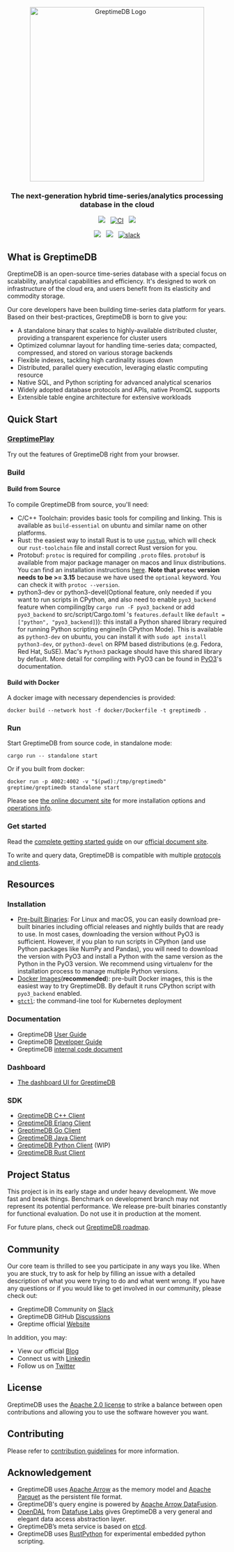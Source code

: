 <p align="center">
  <picture>
    <source media="(prefers-color-scheme: light)" srcset="https://cdn.jsdelivr.net/gh/GreptimeTeam/greptimedb@develop/docs/logo-text-padding.png">
    <source media="(prefers-color-scheme: dark)" srcset="https://cdn.jsdelivr.net/gh/GreptimeTeam/greptimedb@develop/docs/logo-text-padding-dark.png">
    <img alt="GreptimeDB Logo" src="https://cdn.jsdelivr.net/gh/GreptimeTeam/greptimedb@develop/docs/logo-text-padding.png" width="400px">
  </picture>
</p>


<h3 align="center">
    The next-generation hybrid time-series/analytics processing database in the cloud
</h3>

<p align="center">
    <a href="https://codecov.io/gh/GrepTimeTeam/greptimedb"><img src="https://codecov.io/gh/GrepTimeTeam/greptimedb/branch/develop/graph/badge.svg?token=FITFDI3J3C"></img></a>
    &nbsp;
    <a href="https://github.com/GreptimeTeam/greptimedb/actions/workflows/develop.yml"><img src="https://github.com/GreptimeTeam/greptimedb/actions/workflows/develop.yml/badge.svg" alt="CI"></img></a>
    &nbsp;
    <a href="https://github.com/greptimeTeam/greptimedb/blob/develop/LICENSE"><img src="https://img.shields.io/github/license/greptimeTeam/greptimedb"></a>
</p>

<p align="center">
    <a href="https://twitter.com/greptime"><img src="https://img.shields.io/badge/twitter-follow_us-1d9bf0.svg"></a>
    &nbsp;
    <a href="https://www.linkedin.com/company/greptime/"><img src="https://img.shields.io/badge/linkedin-connect_with_us-0a66c2.svg"></a>
    &nbsp;
    <a href="https://greptime.com/slack"><img src="https://img.shields.io/badge/slack-GreptimeDB-0abd59?logo=slack" alt="slack" /></a>
</p>

## What is GreptimeDB

GreptimeDB is an open-source time-series database with a special focus on
scalability, analytical capabilities and efficiency. It's designed to work on
infrastructure of the cloud era, and users benefit from its elasticity and commodity
storage.

Our core developers have been building time-series data platform
for years. Based on their best-practices, GreptimeDB is born to give you:

- A standalone binary that scales to highly-available distributed cluster, providing a transparent experience for cluster users
- Optimized columnar layout for handling time-series data; compacted, compressed, and stored on various storage backends
- Flexible indexes, tackling high cardinality issues down
- Distributed, parallel query execution, leveraging elastic computing resource
- Native SQL, and Python scripting for advanced analytical scenarios
- Widely adopted database protocols and APIs, native PromQL supports
- Extensible table engine architecture for extensive workloads

## Quick Start

### [GreptimePlay](https://greptime.com/playground)

Try out the features of GreptimeDB right from your browser.

### Build

#### Build from Source

To compile GreptimeDB from source, you'll need:

- C/C++ Toolchain: provides basic tools for compiling and linking. This is
  available as `build-essential` on ubuntu and similar name on other platforms.
- Rust: the easiest way to install Rust is to use
  [`rustup`](https://rustup.rs/), which will check our `rust-toolchain` file and
  install correct Rust version for you.
- Protobuf: `protoc` is required for compiling `.proto` files. `protobuf` is
  available from major package manager on macos and linux distributions. You can
  find an installation instructions [here](https://grpc.io/docs/protoc-installation/).
  **Note that `protoc` version needs to be >= 3.15** because we have used the `optional`
  keyword. You can check it with `protoc --version`.
- python3-dev or python3-devel(Optional feature, only needed if you want to run scripts
  in CPython, and also need to enable `pyo3_backend` feature when compiling(by `cargo run -F pyo3_backend` or add `pyo3_backend` to src/script/Cargo.toml 's `features.default` like `default = ["python", "pyo3_backend]`)): this install a Python shared library required for running Python
  scripting engine(In CPython Mode). This is available as `python3-dev` on
  ubuntu, you can install it with `sudo apt install python3-dev`, or
  `python3-devel` on RPM based distributions (e.g. Fedora, Red Hat, SuSE). Mac's
  `Python3` package should have this shared library by default. More detail for compiling with PyO3 can be found in [PyO3](https://pyo3.rs/v0.18.1/building_and_distribution#configuring-the-python-version)'s documentation.

#### Build with Docker

A docker image with necessary dependencies is provided:

```
docker build --network host -f docker/Dockerfile -t greptimedb .
```

### Run

Start GreptimeDB from source code, in standalone mode:

```
cargo run -- standalone start
```

Or if you built from docker:

```
docker run -p 4002:4002 -v "$(pwd):/tmp/greptimedb" greptime/greptimedb standalone start
```

Please see [the online document site](https://docs.greptime.com/getting-started/overview#install-greptimedb) for more installation options and [operations info](https://docs.greptime.com/user-guide/operations/overview).

### Get started

Read the [complete getting started guide](https://docs.greptime.com/getting-started/overview#connect) on our [official document site](https://docs.greptime.com/).

To write and query data, GreptimeDB is compatible with multiple [protocols and clients](https://docs.greptime.com/user-guide/clients/overview).

## Resources

### Installation

- [Pre-built Binaries](https://greptime.com/download):
  For Linux and macOS, you can easily download pre-built binaries including official releases and nightly builds that are ready to use. 
  In most cases, downloading the version without PyO3 is sufficient. However, if you plan to run scripts in CPython (and use Python packages like NumPy and Pandas), you will need to download the version with PyO3 and install a Python with the same version as the Python in the PyO3 version.
  We recommend using virtualenv for the installation process to manage multiple Python versions.
- [Docker Images](https://hub.docker.com/r/greptime/greptimedb)(**recommended**): pre-built
  Docker images, this is the easiest way to try GreptimeDB. By default it runs CPython script with `pyo3_backend` enabled.
- [`gtctl`](https://github.com/GreptimeTeam/gtctl): the command-line tool for
  Kubernetes deployment

### Documentation

- GreptimeDB [User Guide](https://docs.greptime.com/user-guide/concepts/overview)
- GreptimeDB [Developer
  Guide](https://docs.greptime.com/developer-guide/overview.html)
- GreptimeDB [internal code document](https://greptimedb.rs)

### Dashboard
- [The dashboard UI for GreptimeDB](https://github.com/GreptimeTeam/dashboard)

### SDK

- [GreptimeDB C++ Client](https://github.com/GreptimeTeam/greptimedb-client-cpp)
- [GreptimeDB Erlang Client](https://github.com/GreptimeTeam/greptimedb-client-erl)
- [GreptimeDB Go Client](https://github.com/GreptimeTeam/greptimedb-client-go)
- [GreptimeDB Java Client](https://github.com/GreptimeTeam/greptimedb-client-java)
- [GreptimeDB Python Client](https://github.com/GreptimeTeam/greptimedb-client-python) (WIP)
- [GreptimeDB Rust Client](https://github.com/GreptimeTeam/greptimedb-client-rust)

## Project Status

This project is in its early stage and under heavy development. We move fast and
break things. Benchmark on development branch may not represent its potential
performance. We release pre-built binaries constantly for functional
evaluation. Do not use it in production at the moment.

For future plans, check out [GreptimeDB roadmap](https://github.com/GreptimeTeam/greptimedb/issues/669).

## Community

Our core team is thrilled to see you participate in any ways you like. When you are stuck, try to
ask for help by filling an issue with a detailed description of what you were trying to do
and what went wrong. If you have any questions or if you would like to get involved in our
community, please check out:

- GreptimeDB Community on [Slack](https://greptime.com/slack)
- GreptimeDB GitHub [Discussions](https://github.com/GreptimeTeam/greptimedb/discussions)
- Greptime official [Website](https://greptime.com)

In addition, you may:

- View our official [Blog](https://greptime.com/blogs/index)
- Connect us with [Linkedin](https://www.linkedin.com/company/greptime/)
- Follow us on [Twitter](https://twitter.com/greptime)

## License

GreptimeDB uses the [Apache 2.0 license][1] to strike a balance between
open contributions and allowing you to use the software however you want.

[1]: <https://github.com/greptimeTeam/greptimedb/blob/develop/LICENSE>

## Contributing

Please refer to [contribution guidelines](CONTRIBUTING.md) for more information.

## Acknowledgement
- GreptimeDB uses [Apache Arrow](https://arrow.apache.org/) as the memory model and [Apache Parquet](https://parquet.apache.org/) as the persistent file format.
- GreptimeDB's query engine is powered by [Apache Arrow DataFusion](https://github.com/apache/arrow-datafusion).
- [OpenDAL](https://github.com/datafuselabs/opendal) from [Datafuse Labs](https://github.com/datafuselabs) gives GreptimeDB a very general and elegant data access abstraction layer.
- GreptimeDB’s meta service is based on [etcd](https://etcd.io/).
- GreptimeDB uses [RustPython](https://github.com/RustPython/RustPython) for experimental embedded python scripting.
